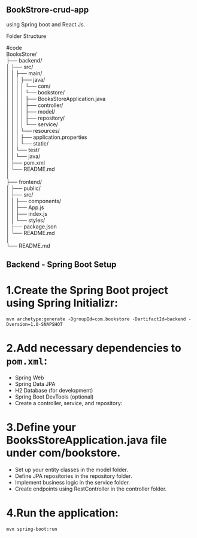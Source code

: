 ## BookStrore-crud-app
using Spring boot and React Js.

Folder Structure

#code \
BooksStore/  \
├── backend/ \
│   ├── src/ \
│   │   ├── main/ \
│   │   │   ├── java/ \
│   │   │   │   └── com/ \
│   │   │   │       └── bookstore/ \
│   │   │   │           ├── BooksStoreApplication.java \
│   │   │   │           ├── controller/ \
│   │   │   │           ├── model/ \
│   │   │   │           ├── repository/ \
│   │   │   │           └── service/ \
│   │   │   └── resources/  \
│   │   │       ├── application.properties \
│   │   │       └── static/ \
│   │   └── test/ \
│   │       └── java/ \
│   ├── pom.xml \
│   └── README.md \
│ \
├── frontend/ \
│   ├── public/ \
│   ├── src/ \
│   │   ├── components/ \
│   │   ├── App.js \
│   │   ├── index.js \
│   │   └── styles/ \
│   ├── package.json \
│   └── README.md \
│ \
└── README.md 

## Backend - Spring Boot Setup <br>
# 1.Create the Spring Boot project using Spring Initializr:
`mvn archetype:generate -DgroupId=com.bookstore -DartifactId=backend -Dversion=1.0-SNAPSHOT  `
# 2.Add necessary dependencies to `pom.xml`:
- Spring Web
- Spring Data JPA
- H2 Database (for development)
- Spring Boot DevTools (optional)
- Create a controller, service, and repository:

# 3.Define your BooksStoreApplication.java file under com/bookstore.
- Set up your entity classes in the model folder.
- Define JPA repositories in the repository folder.
- Implement business logic in the service folder.
- Create endpoints using RestController in the controller folder.
# 4.Run the application:
`mvn spring-boot:run`
